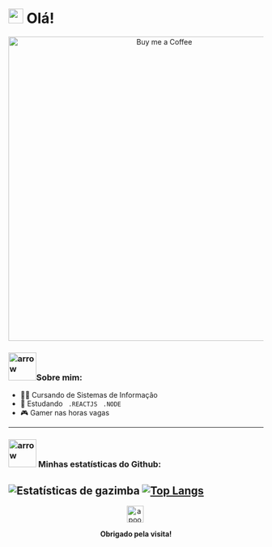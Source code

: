 # <img src="https://lh3.googleusercontent.com/Lb6gPaMRJPtgng26fVcqSJZEO-78dyMvAOa9nfKXxU2dpBMx5_lW9gHRT7eANzmF8JEZg_RoAnWrbh14OUAvzcyFqsaDEvvpC0T0rQ=w600" width="29px"> Olá!


<div align="center">
      <img align="center" alt="Buy me a Coffee" width="600px" src="https://images-wixmp-ed30a86b8c4ca887773594c2.wixmp.com/f/c83c004e-1370-4756-88e5-4071de797088/ddjk36s-36e736ed-a3f5-4ead-bc5a-2055ad79d8a7.gif?token=eyJ0eXAiOiJKV1QiLCJhbGciOiJIUzI1NiJ9.eyJzdWIiOiJ1cm46YXBwOjdlMGQxODg5ODIyNjQzNzNhNWYwZDQxNWVhMGQyNmUwIiwiaXNzIjoidXJuOmFwcDo3ZTBkMTg4OTgyMjY0MzczYTVmMGQ0MTVlYTBkMjZlMCIsIm9iaiI6W1t7InBhdGgiOiJcL2ZcL2M4M2MwMDRlLTEzNzAtNDc1Ni04OGU1LTQwNzFkZTc5NzA4OFwvZGRqazM2cy0zNmU3MzZlZC1hM2Y1LTRlYWQtYmM1YS0yMDU1YWQ3OWQ4YTcuZ2lmIn1dXSwiYXVkIjpbInVybjpzZXJ2aWNlOmZpbGUuZG93bmxvYWQiXX0.pgxwYJcrj6fKZmowAdX5HbdvaHWItqxLpSim41_sgC4" />

</div>



### <div justify="center"><img src="https://cdn3.emoji.gg/emojis/9392-arrow.gif" alt="arrow" width="55" height="55"/>Sobre mim:</div>

- :man_student: Cursando de Sistemas de Informação 
- :rocket: Estudando ``` .REACTJS``` ``` .NODE``` 
- :video_game: Gamer nas horas vagas


---
### <img src="https://cdn3.emoji.gg/emojis/9392-arrow.gif" alt="arrow" width="55" height="55"/> Minhas estatísticas do Github:

![Estatísticas de gazimba](https://github-readme-stats.vercel.app/api?username=gazimba&show_icons=true&title_color=ffc857&icon_color=8ac926&text_color=daf7dc&bg_color=151515&hide=["stars"])
[![Top Langs](https://github-readme-stats.vercel.app/api/top-langs/?username=gazimba&layout=compact&text_color=daf7dc&bg_color=151515)](https://github.com/anuraghazra/github-readme-stats)
---

<p align="center">
      <a href="https://linkedin.com/in/gabrielb3rnardo" target="blank"><img align="center" src="https://cdn2.iconfinder.com/data/icons/social-media-2285/512/1_Linkedin_unofficial_colored_svg-512.png" alt="apoorvtyagi" height="33" width="33" /></a>&nbsp;      
</p>

<p align="center"> <strong>Obrigado pela visita!</strong> </p>
